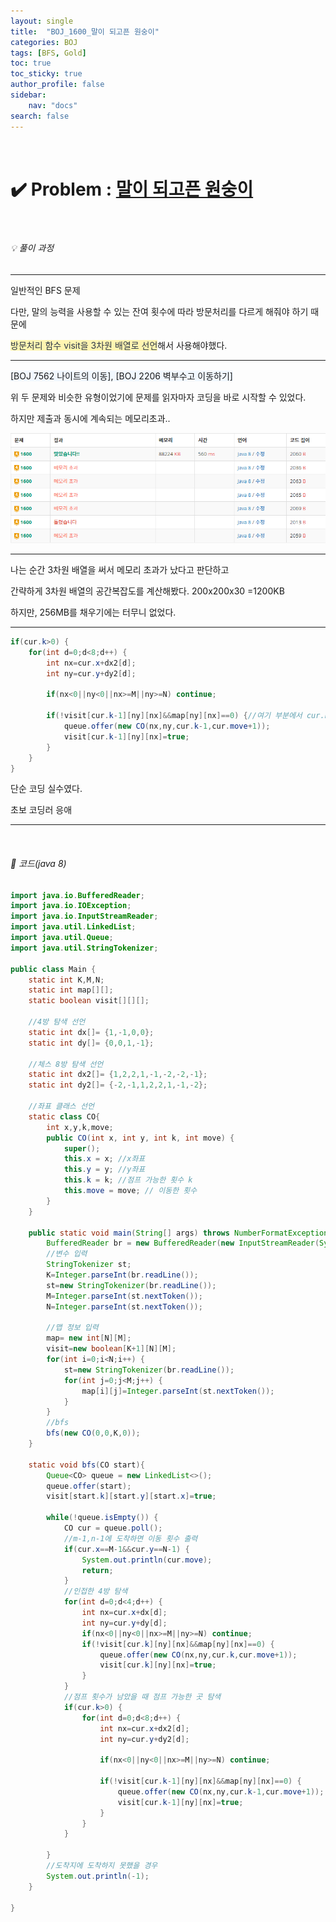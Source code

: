 ```yaml
---
layout: single
title:  "BOJ_1600_말이 되고픈 원숭이"
categories: BOJ
tags: [BFS, Gold]
toc: true
toc_sticky: true
author_profile: false
sidebar:
    nav: "docs"
search: false
---
```


<br>

# ✔️ Problem  : [말이 되고픈 원숭이](https://www.acmicpc.net/problem/1600)

<br>

###### 💡 풀이 과정

******************************************************************

일반적인 BFS 문제

다만, 말의 능력을 사용할 수 있는 잔여 횟수에 따라 방문처리를 다르게 해줘야 하기 때문에

<span style="color:#2d3748;background-color:#fff5b1">방문처리 함수 visit을 3차원 배열로 선언</span>해서 사용해야했다.

----------------

<span style ="background-color:#f1f8ff">[BOJ 7562 나이트의 이동], [BOJ 2206 벽부수고 이동하기]</span>

위 두 문제와 비슷한 유형이었기에 문제를 읽자마자 코딩을 바로 시작할 수 있었다.

하지만 제출과 동시에 계속되는 메모리초과..

![제출](../../images/boj/2022-03-08-boj-1600/제출.png)
				

----------------------------

나는 순간 3차원 배열을 써서 메모리 초과가 났다고 판단하고

간략하게 3차원 배열의 공간복잡도를 계산해봤다. 200x200x30 =1200KB

하지만, 256MB를 채우기에는 터무니 없었다.

------------------

```java
if(cur.k>0) {
	for(int d=0;d<8;d++) {
		int nx=cur.x+dx2[d];
		int ny=cur.y+dy2[d];
					
		if(nx<0||ny<0||nx>=M||ny>=N) continue;
					
		if(!visit[cur.k-1][ny][nx]&&map[ny][nx]==0) {//여기 부분에서 cur.k-1이 아닌 cur.k를 해줘서 메모리 초과가 난거였다
			queue.offer(new CO(nx,ny,cur.k-1,cur.move+1));
			visit[cur.k-1][ny][nx]=true;
		}
	}
}
```

단순 코딩 실수였다.

초보 코딩러 응애

---------------------

<br>

###### 📃 코드(java 8)

```java
import java.io.BufferedReader;
import java.io.IOException;
import java.io.InputStreamReader;
import java.util.LinkedList;
import java.util.Queue;
import java.util.StringTokenizer;

public class Main {
	static int K,M,N;
	static int map[][];
	static boolean visit[][][];
	
	//4방 탐색 선언
	static int dx[]= {1,-1,0,0};
	static int dy[]= {0,0,1,-1};
	
	//체스 8방 탐색 선언
	static int dx2[]= {1,2,2,1,-1,-2,-2,-1};
	static int dy2[]= {-2,-1,1,2,2,1,-1,-2};
	
	//좌표 클래스 선언
	static class CO{
		int x,y,k,move;
		public CO(int x, int y, int k, int move) {
			super();
			this.x = x; //x좌표
			this.y = y; //y좌표
			this.k = k; //점프 가능한 횟수 k
			this.move = move; // 이동한 횟수
		}
	}
	
	public static void main(String[] args) throws NumberFormatException, IOException {
		BufferedReader br = new BufferedReader(new InputStreamReader(System.in));
		//변수 입력
		StringTokenizer st;
		K=Integer.parseInt(br.readLine());
		st=new StringTokenizer(br.readLine());
		M=Integer.parseInt(st.nextToken());
		N=Integer.parseInt(st.nextToken());
		
		//맵 정보 입력
		map= new int[N][M];
		visit=new boolean[K+1][N][M];
		for(int i=0;i<N;i++) {
			st=new StringTokenizer(br.readLine());
			for(int j=0;j<M;j++) {
				map[i][j]=Integer.parseInt(st.nextToken());
			}
		}
		//bfs
		bfs(new CO(0,0,K,0));
	}
	
	static void bfs(CO start){
		Queue<CO> queue = new LinkedList<>();
		queue.offer(start);
		visit[start.k][start.y][start.x]=true;
		
		while(!queue.isEmpty()) {
			CO cur = queue.poll();
			//m-1,n-1에 도착하면 이동 횟수 출력
			if(cur.x==M-1&&cur.y==N-1) {
				System.out.println(cur.move);
				return;
			}
			//인접한 4방 탐색
			for(int d=0;d<4;d++) {
				int nx=cur.x+dx[d];
				int ny=cur.y+dy[d];
				if(nx<0||ny<0||nx>=M||ny>=N) continue;
				if(!visit[cur.k][ny][nx]&&map[ny][nx]==0) {
					queue.offer(new CO(nx,ny,cur.k,cur.move+1));
					visit[cur.k][ny][nx]=true;
				}
			}
			//점프 횟수가 남았을 때 점프 가능한 곳 탐색
			if(cur.k>0) {
				for(int d=0;d<8;d++) {
					int nx=cur.x+dx2[d];
					int ny=cur.y+dy2[d];
					
					if(nx<0||ny<0||nx>=M||ny>=N) continue;
					
					if(!visit[cur.k-1][ny][nx]&&map[ny][nx]==0) {
						queue.offer(new CO(nx,ny,cur.k-1,cur.move+1));
						visit[cur.k-1][ny][nx]=true;
					}
				}
			}
			
		}
		//도착지에 도착하지 못했을 경우
		System.out.println(-1);
	}
	
}
```

